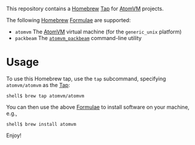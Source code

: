 This repository contains a [Homebrew](https://brew.sh) [Tap](https://docs.brew.sh/Taps) for [AtomVM](https://github.com/atomvm/AtomVM) projects.

The following [Homebrew](https://brew.sh) [Formulae](https://docs.brew.sh/Formula-Cookbook) are supported:

* `atomvm` The [AtomVM](https://github.com/atomvm/AtomVM) virtual machine (for the `generic_unix` platform)
* `packbeam` The [`atomvm_packbeam`](https://github.com/atomvm/atomvm_packbeam) command-line utility

# Usage

To use this Homebrew tap, use the `tap` subcommand, specifying `atomvm/atomvm` as the [Tap](https://docs.brew.sh/Taps):

    shell$ brew tap atomvm/atomvm

You can then use the above [Formulae](https://docs.brew.sh/Formula-Cookbook) to install software on your machine, e.g.,

    shell$ brew install atomvm

Enjoy!
